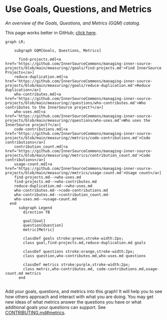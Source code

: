 # Use Goals, Questions, and Metrics

*An overview of the Goals, Questions, and Metrics (GQM) catalog.*

This page works better in GitHub; [click here](https://bit.ly/3tOrsbO).

<!--- 

WARNING: Changes to this graph are overwritten by a GitHub workflow. 

To update this graph, add new goals, questions, and metrics to the following directores.

./goals
./questions
./metrics

A GitHub workflow will automatically update this graph with your changes.

See this README.md file for more information about how to add goals, questions, and metrics.

./gqm_gen/README.md

To test your changes see this README.md file.

../scripts/gqm_gen/README.md

--->

```mermaid
graph LR;

    subgraph GQM[Goals, Questions, Metrics]

      find-projects.md[<a href='https://github.com/InnerSourceCommons/managing-inner-source-projects/blob/main/measuring//goals/find-projects.md'>Find InnerSource Projects</a>]
    reduce-duplication.md[<a href='https://github.com/InnerSourceCommons/managing-inner-source-projects/blob/main/measuring//goals/reduce-duplication.md'>Reduce duplication</a>]
    who-contributes.md[<a href='https://github.com/InnerSourceCommons/managing-inner-source-projects/blob/main/measuring//questions/who-contributes.md'>Who contributes to the InnerSource project?</a>]
    who-uses.md[<a href='https://github.com/InnerSourceCommons/managing-inner-source-projects/blob/main/measuring//questions/who-uses.md'>Who uses the InnerSource project?</a>]
    code-contributions.md[<a href='https://github.com/InnerSourceCommons/managing-inner-source-projects/blob/main/measuring//metrics/code-contributions.md'>Code contributions</a>]
    contribution_count.md[<a href='https://github.com/InnerSourceCommons/managing-inner-source-projects/blob/main/measuring//metrics/contribution_count.md'>Code contributions</a>]
    usage-count.md[<a href='https://github.com/InnerSourceCommons/managing-inner-source-projects/blob/main/measuring//metrics/usage-count.md'>Usage count</a>]
    find-projects.md-->who-uses.md
    find-projects.md-->who-contributes.md
    reduce-duplication.md-->who-uses.md
    who-contributes.md-->code-contributions.md
    who-contributes.md-->contribution_count.md-
    who-uses.md-->usage-count.md
  end
      subgraph Legend
        direction TB

        goal[Goal]
        question[Question]
        metric[Metric]

        classDef goals stroke:green,stroke-width:2px;
        class goal,find-projects.md,reduce-duplication.md goals

        classDef questions stroke:orange,stroke-width:2px;
        class question,who-contributes.md,who-uses.md questions

        classDef metrics stroke:purple,stroke-width:2px;
        class metric,who-contributes.md, code-contributions.md,usage-count.md metrics
      end  
  
```

Add your goals, questions, and metrics into this graph!  It will help you to see how others approach and interact with what you are doing.
You may get new ideas of what metrics answer the questions you have or what additional goals your questions can support.
See [CONTRIBUTING.md#metrics].

[CONTRIBUTING.md#metrics]: https://github.com/InnerSourceCommons/managing-inner-source-projects/blob/main/CONTRIBUTING.md#metrics
